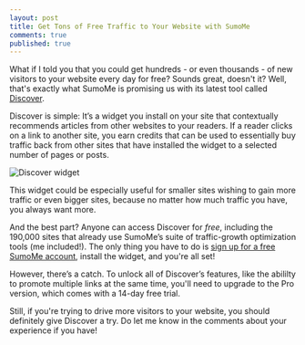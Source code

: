 ```yaml
---
layout: post
title: Get Tons of Free Traffic to Your Website with SumoMe
comments: true
published: true
---
```

What if I told you that you could get hundreds - or even thousands - of new visitors to your website every day for free? Sounds great, doesn't it? Well, that's exactly what SumoMe is promising us with its latest tool called <a href="http://bit.ly/1NVoqXR">Discover</a>.

Discover is simple: It’s a widget you install on your site that contextually recommends articles from other websites to your readers. If a reader clicks on a link to another site, you earn credits that can be used to essentially buy traffic back from other sites that have installed the widget to a selected number of pages or posts.
<!--excerpt-->
![Discover widget](http://brunotandev.github.io/assets/discover.png)

This widget could be especially useful for smaller sites wishing to gain more traffic or even bigger sites, because no matter how much traffic you have, you always want more.

And the best part? Anyone can access Discover for *free*, including the 190,000 sites that already use SumoMe’s suite of traffic-growth optimization tools (me included!). The only thing you have to do is <a href="http://bit.ly/1NVoqXR" target="_blank">sign up for a free SumoMe account</a>, install the widget, and you're all set!

However, there’s a catch. To unlock all of Discover’s features, like the abililty to promote multiple links at the same time, you'll need to upgrade to the Pro version, which comes with a 14-day free trial.

Still, if you're trying to drive more visitors to your website, you should definitely give Discover a try. Do let me know in the comments about your experience if you have!
